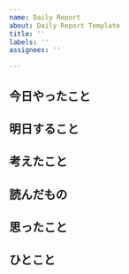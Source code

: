 ```yaml
---
name: Daily Report
about: Daily Report Template
title: ''
labels: ''
assignees: ''

---
```


## 今日やったこと

## 明日すること

## 考えたこと

## 読んだもの

## 思ったこと

## ひとこと
